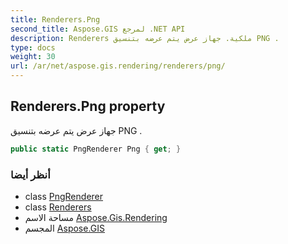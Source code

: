 ```yaml
---
title: Renderers.Png
second_title: Aspose.GIS لمرجع .NET API
description: Renderers ملكية. جهاز عرض يتم عرضه بتنسيق PNG .
type: docs
weight: 30
url: /ar/net/aspose.gis.rendering/renderers/png/
---
```

## Renderers.Png property

جهاز عرض يتم عرضه بتنسيق PNG .

```csharp
public static PngRenderer Png { get; }
```

### أنظر أيضا

* class [PngRenderer](../../../aspose.gis.rendering.formats.png/pngrenderer/)
* class [Renderers](../)
* مساحة الاسم [Aspose.Gis.Rendering](../../renderers/)
* المجسم [Aspose.GIS](../../../)


